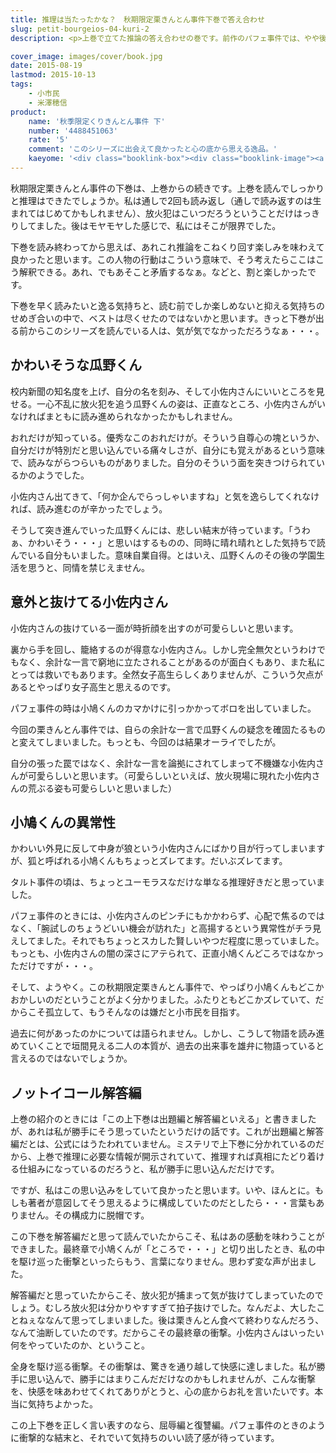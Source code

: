 ```yaml
---
title: 推理は当たったかな？　秋期限定栗きんとん事件下巻で答え合わせ
slug: petit-bourgeios-04-kuri-2
description: <p>上巻で立てた推論の答え合わせの巻です。前作のパフェ事件では、やや後味の悪い終わり方でしたが、今回はスカッとした読了感が味わえると思います。私は「してやられた」と変な声を出しそうになりましたが、そこまでハマったのは私だけかもしれません。</p>

cover_image: images/cover/book.jpg
date: 2015-08-19
lastmod: 2015-10-13
tags: 
    - 小市民
    - 米澤穂信
product:
    name: '秋季限定くりきんとん事件 下'
    number: '4488451063'
    rate: '5'
    comment: 'このシリーズに出会えて良かったと心の底から思える逸品。'
    kaeyome: '<div class="booklink-box"><div class="booklink-image"><a href="http://www.amazon.co.jp/exec/obidos/asin/4488451063/illusionspace-22/" target="_blank" rel="nofollow" ><img src="http://ecx.images-amazon.com/images/I/51fm9oBxgnL._SL160_.jpg" style="border: none;" /></a></div><div class="booklink-info"><div class="booklink-name"><a href="http://www.amazon.co.jp/exec/obidos/asin/4488451063/illusionspace-22/" target="_blank" rel="nofollow" >秋期限定栗きんとん事件 下 (創元推理文庫 M よ 1-6)</a><div class="booklink-powered-date">posted with <a href="http://yomereba.com" rel="nofollow" target="_blank">ヨメレバ</a></div></div><div class="booklink-detail">米澤 穂信 東京創元社 2009-03-05    </div><div class="booklink-link2"><div class="shoplinkamazon"><a href="http://www.amazon.co.jp/exec/obidos/asin/4488451063/illusionspace-22/" target="_blank" rel="nofollow" >Amazon</a></div><div class="shoplinkkindle"><a href="http://www.amazon.co.jp/exec/obidos/ASIN/B00FZJEEMQ/illusionspace-22/" target="_blank" rel="nofollow" >Kindle</a></div><div class="shoplinkrakuten"><a href="http://hb.afl.rakuten.co.jp/hgc/11acbc01.369b1bf6.11acbc02.cabf9fe9/?pc=http%3A%2F%2Fbooks.rakuten.co.jp%2Frb%2F6003184%2F%3Fscid%3Daf_ich_link_urltxt%26m%3Dhttp%3A%2F%2Fm.rakuten.co.jp%2Fev%2Fbook%2F" target="_blank" rel="nofollow" >楽天ブックス</a></div>                  	  <div class="shoplinkkino"><a href="http://ck.jp.ap.valuecommerce.com/servlet/referral?sid=3085416&pid=882196163&vc_url=http%3A%2F%2Fwww.kinokuniya.co.jp%2Ff%2Fdsg-01-9784488451066" target="_blank" rel="nofollow" >紀伊國屋書店<img src="http://ad.jp.ap.valuecommerce.com/servlet/gifbanner?sid=3085416&pid=882196163" height="1" width="1" border="0"></a></div>	  	  	</div></div><div class="booklink-footer"></div></div>'
---
```


<p>秋期限定栗きんとん事件の下巻は、上巻からの続きです。上巻を読んでしっかりと推理はできたでしょうか。私は通しで2回も読み返し（通しで読み返すのは生まれてはじめてかもしれません）、放火犯はこいつだろうということだけはっきりしてました。後はモヤモヤした感じで、私にはそこが限界でした。</p>
<p>下巻を読み終わってから思えば、あれこれ推論をこねくり回す楽しみを味わえて良かったと思います。この人物の行動はこういう意味で、そう考えたらここはこう解釈できる。あれ、でもあそこと矛盾するなぁ。などと、割と楽しかったです。</p>
<p>下巻を早く読みたいと逸る気持ちと、読む前でしか楽しめないと抑える気持ちのせめぎ合いの中で、ベストは尽くせたのではないかと思います。きっと下巻が出る前からこのシリーズを読んでいる人は、気が気でなかっただろうなぁ・・・。</p>
<h2>かわいそうな瓜野くん</h2>
<p>校内新聞の知名度を上げ、自分の名を刻み、そして小佐内さんにいいところを見せる。一心不乱に放火犯を追う瓜野くんの姿は、正直なところ、小佐内さんがいなければまともに読み進められなかったかもしれません。</p>
<p>おれだけが知っている。優秀なこのおれだけが。そういう自尊心の塊というか、自分だけが特別だと思い込んでいる痛々しさが、自分にも覚えがあるという意味で、読みながらつらいものがありました。自分のそういう面を突きつけられているかのようでした。</p>
<p>小佐内さん出てきて、「何か企んでらっしゃいますね」と気を逸らしてくれなければ、読み進むのが辛かったでしょう。</p>
<p>そうして突き進んでいった瓜野くんには、悲しい結末が待っています。「うわぁ、かわいそう・・・」と思いはするものの、同時に晴れ晴れとした気持ちで読んでいる自分もいました。意味自業自得。とはいえ、瓜野くんのその後の学園生活を思うと、同情を禁じえません。</p>
<h2>意外と抜けてる小佐内さん</h2>
<p>小佐内さんの抜けている一面が時折顔を出すのが可愛らしいと思います。</p>
<p>裏から手を回し、籠絡するのが得意な小佐内さん。しかし完全無欠というわけでもなく、余計な一言で窮地に立たされることがあるのが面白くもあり、また私にとっては救いでもあります。全然女子高生らしくありませんが、こういう欠点があるとやっぱり女子高生と思えるのです。</p>
<p>パフェ事件の時は小鳩くんのカマかけに引っかかってボロを出していました。</p>
<p>今回の栗きんとん事件では、自らの余計な一言で瓜野くんの疑念を確固たるものと変えてしまいました。もっとも、今回のは結果オーライでしたが。</p>
<p>自分の張った罠ではなく、余計な一言を論拠にされてしまって不機嫌な小佐内さんが可愛らしいと思います。（可愛らしいといえば、放火現場に現れた小佐内さんの荒ぶる姿も可愛らしいと思いました）</p>
<h2>小鳩くんの異常性</h2>
<p>かわいい外見に反して中身が狼という小佐内さんにばかり目が行ってしまいますが、狐と呼ばれる小鳩くんもちょっとズレてます。だいぶズレてます。</p>
<p>タルト事件の頃は、ちょっとユーモラスなだけな単なる推理好きだと思っていました。</p>
<p>パフェ事件のときには、小佐内さんのピンチにもかかわらず、心配で焦るのではなく、「腕試しのちょうどいい機会が訪れた」と高揚するという異常性がチラ見えしてました。それでもちょっとスカした賢しいやつだ程度に思っていました。もっとも、小佐内さんの闇の深さにアテられて、正直小鳩くんどころではなかっただけですが・・・。</p>
<p>そして、ようやく。この秋期限定栗きんとん事件で、やっぱり小鳩くんもどこかおかしいのだということがよく分かりました。ふたりともどこかズレていて、だからこそ孤立して、もうそんなのは嫌だと小市民を目指す。</p>
<p>過去に何があったのかについては語られません。しかし、こうして物語を読み進めていくことで垣間見える二人の本質が、過去の出来事を雄弁に物語っていると言えるのではないでしょうか。</p>
<h2>ノットイコール解答編</h2>
<p>上巻の紹介のときには「この上下巻は出題編と解答編といえる」と書きましたが、あれは私が勝手にそう思っていたというだけの話です。これが出題編と解答編だとは、公式にはうたわれていません。ミステリで上下巻に分かれているのだから、上巻で推理に必要な情報が開示されていて、推理すれば真相にたどり着ける仕組みになっているのだろうと、私が勝手に思い込んだだけです。</p>
<p>ですが、私はこの思い込みをしていて良かったと思います。いや、ほんとに。もしも著者が意図してそう思えるように構成していたのだとしたら・・・言葉もありません。その構成力に脱帽です。</p>
<p>この下巻を解答編だと思って読んでいたからこそ、私はあの感動を味わうことができました。最終章で小鳩くんが「ところで・・・」と切り出したとき、私の中を駆け巡った衝撃といったらもう、言葉になりません。思わず変な声が出ました。</p>
<p>解答編だと思っていたからこそ、放火犯が捕まって気が抜けてしまっていたのでしょう。むしろ放火犯は分かりやすすぎて拍子抜けでした。なんだよ、大したことねぇななんて思ってしまいました。後は栗きんとん食べて終わりなんだろう、なんて油断していたのです。だからこその最終章の衝撃。小佐内さんはいったい何をやっていたのか、ということ。</p>
<p>全身を駆け巡る衝撃。その衝撃は、驚きを通り越して快感に達しました。私が勝手に思い込んで、勝手にはまりこんだだけなのかもしれませんが、こんな衝撃を、快感を味あわせてくれてありがとうと、心の底からお礼を言いたいです。本当に気持ちよかった。</p>
<p>この上下巻を正しく言い表すのなら、屈辱編と復讐編。パフェ事件のときのように衝撃的な結末と、それでいて気持ちのいい読了感が待っています。</p>

  